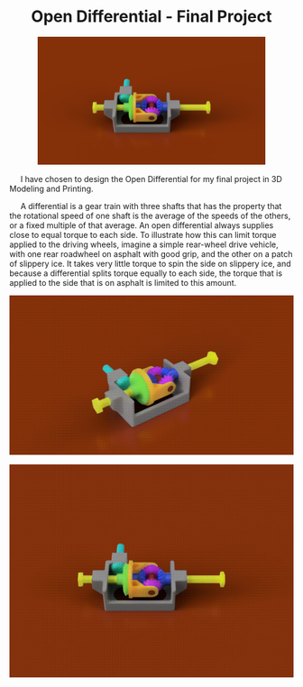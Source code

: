 <h1 align="center">Open Differential - Final Project</h1>

<p align="center"><img src="Open%20Differential.png" alt="Open Differential" width="80%"></p>

&nbsp;&nbsp;&nbsp;&nbsp; I have chosen to design the Open Differential for my final project in 3D Modeling and Printing.

&nbsp;&nbsp;&nbsp;&nbsp; A differential is a gear train with three shafts that has the property that the rotational speed of one shaft is the average of the speeds of the others, or a fixed multiple of that average. An open differential always supplies close to equal torque to each side. To illustrate how this can limit torque applied to the driving wheels, imagine a simple rear-wheel drive vehicle, with one rear roadwheel on asphalt with good grip, and the other on a patch of slippery ice. It takes very little torque to spin the side on slippery ice, and because a differential splits torque equally to each side, the torque that is applied to the side that is on asphalt is limited to this amount.

<p align="center"><img src="Open%20Differential.gif" alt="Open Differential"></p>

<p align="center"><img src="Open%20Differential%20in%20Motion.gif" alt="Open Differential"></p>
